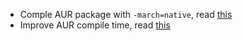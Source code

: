 - Comple AUR package with `-march=native`, read [this](https://wiki.archlinux.org/title/Makepkg#Building_optimized_binaries)
- Improve AUR compile time, read [this](https://wiki.archlinux.org/title/Makepkg#Improving_compile_times)
